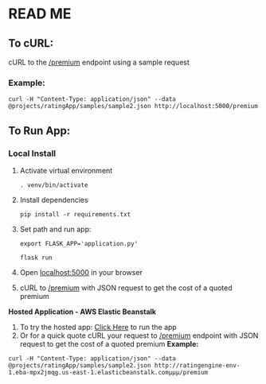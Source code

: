 # READ ME
## To cURL:
cURL to the [/premium](http://localhost:5000/premium) endpoint using a sample request

### Example:
`curl -H "Content-Type: application/json" --data @projects/ratingApp/samples/sample2.json http://localhost:5000/premium`

## To Run App:
### Local Install
1. Activate virtual environment

    `. venv/bin/activate`

2. Install dependencies

    `pip install -r requirements.txt`

3. Set path and run app:

    `export FLASK_APP='application.py'`

    `flask run`

4. Open [localhost:5000](http://localhost:5000) in your browser
5. cURL to [/premium](http://localhost:5000/premium) with JSON request to get the cost of a quoted premium

**Hosted Application - AWS Elastic Beanstalk**
1. To try the hosted app: [Click Here](http://ratingengine-env-1.eba-mpx2jmqg.us-east-1.elasticbeanstalk.com) to run the app
2. Or for a quick quote cURL your request to [/premium](http://ratingengine-env-1.eba-mpx2jmqg.us-east-1.elasticbeanstalk.com/premium) endpoint with JSON request to get the cost of a quoted premium
**Example:**

`curl -H "Content-Type: application/json" --data @projects/ratingApp/samples/sample2.json http://ratingengine-env-1.eba-mpx2jmqg.us-east-1.elasticbeanstalk.comµµµ/premium`